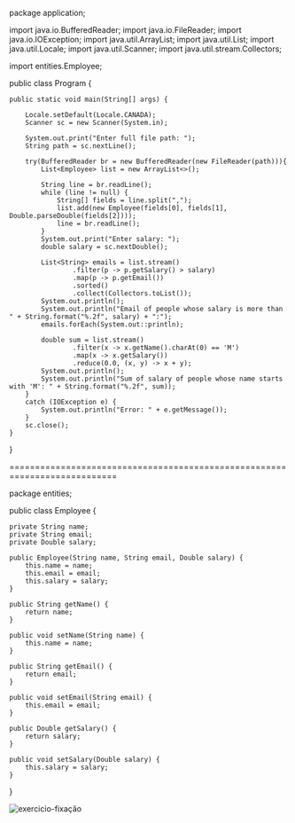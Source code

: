 package application;

import java.io.BufferedReader;
import java.io.FileReader;
import java.io.IOException;
import java.util.ArrayList;
import java.util.List;
import java.util.Locale;
import java.util.Scanner;
import java.util.stream.Collectors;

import entities.Employee;

public class Program {

	public static void main(String[] args) {

		Locale.setDefault(Locale.CANADA);
		Scanner sc = new Scanner(System.in);
		
		System.out.print("Enter full file path: ");
		String path = sc.nextLine();
		
		try(BufferedReader br = new BufferedReader(new FileReader(path))){
			List<Employee> list = new ArrayList<>();
			
			String line = br.readLine();
			while (line != null) {
				String[] fields = line.split(",");
				list.add(new Employee(fields[0], fields[1], Double.parseDouble(fields[2])));
				line = br.readLine();
			}
			System.out.print("Enter salary: ");
			double salary = sc.nextDouble();
			
			List<String> emails = list.stream()
					.filter(p -> p.getSalary() > salary)
					.map(p -> p.getEmail())
					.sorted()
					.collect(Collectors.toList());
			System.out.println();
			System.out.println("Email of people whose salary is more than " + String.format("%.2f", salary) + ":");
			emails.forEach(System.out::println);
			
			double sum = list.stream()
					.filter(x -> x.getName().charAt(0) == 'M')
					.map(x -> x.getSalary())
					.reduce(0.0, (x, y) -> x + y);
			System.out.println();
			System.out.println("Sum of salary of people whose name starts with 'M': " + String.format("%.2f", sum));
		}
		catch (IOException e) {
			System.out.println("Error: " + e.getMessage());
		}
		sc.close();
	}

}

===========================================================================

package entities;

public class Employee {

	private String name;
	private String email;
	private Double salary;
	
	public Employee(String name, String email, Double salary) {
		this.name = name;
		this.email = email;
		this.salary = salary;
	}

	public String getName() {
		return name;
	}

	public void setName(String name) {
		this.name = name;
	}

	public String getEmail() {
		return email;
	}

	public void setEmail(String email) {
		this.email = email;
	}

	public Double getSalary() {
		return salary;
	}

	public void setSalary(Double salary) {
		this.salary = salary;
	}
}

![exercicio-fixação](https://user-images.githubusercontent.com/61166475/155026046-373378b4-8125-4ff7-895c-c37f6f44e733.png)
